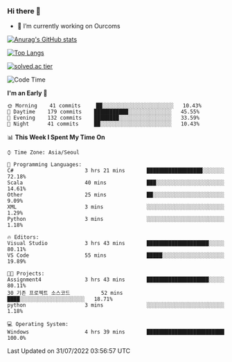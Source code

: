 ### Hi there 👋

- 🔭 I’m currently working on Ourcoms

<!--
**Rhange/Rhange** is a ✨ _special_ ✨ repository because its `README.md` (this file) appears on your GitHub profile.

Here are some ideas to get you started:

- 🌱 I’m currently learning ...
- 👯 I’m looking to collaborate on ...
- 🤔 I’m looking for help with ...
- 💬 Ask me about ...
- 📫 How to reach me: ...
- 😄 Pronouns: ...
- ⚡ Fun fact: ...
-->

[![Anurag's GitHub stats](https://github-readme-stats.vercel.app/api?username=rhange&show_icons=true&theme=gruvbox)](https://github.com/anuraghazra/github-readme-stats)

[![Top Langs](https://github-readme-stats.vercel.app/api/top-langs/?username=rhange&layout=compact&theme=gruvbox)](https://github.com/anuraghazra/github-readme-stats)

[![solved.ac tier](http://mazassumnida.wtf/api/generate_badge?boj=rhange0511)](https://solved.ac/rhange0511)

  <!--START_SECTION:waka-->
![Code Time](http://img.shields.io/badge/Code%20Time-0%20secs-blue)

**I'm an Early 🐤** 

```text
🌞 Morning    41 commits     ██░░░░░░░░░░░░░░░░░░░░░░░   10.43% 
🌆 Daytime    179 commits    ███████████░░░░░░░░░░░░░░   45.55% 
🌃 Evening    132 commits    ████████░░░░░░░░░░░░░░░░░   33.59% 
🌙 Night      41 commits     ██░░░░░░░░░░░░░░░░░░░░░░░   10.43%

```


📊 **This Week I Spent My Time On** 

```text
⌚︎ Time Zone: Asia/Seoul

💬 Programming Languages: 
C#                       3 hrs 21 mins       ██████████████████░░░░░░░   72.18% 
Scala                    40 mins             ███░░░░░░░░░░░░░░░░░░░░░░   14.61% 
Other                    25 mins             ██░░░░░░░░░░░░░░░░░░░░░░░   9.09% 
XML                      3 mins              ░░░░░░░░░░░░░░░░░░░░░░░░░   1.29% 
Python                   3 mins              ░░░░░░░░░░░░░░░░░░░░░░░░░   1.18%

🔥 Editors: 
Visual Studio            3 hrs 43 mins       ████████████████████░░░░░   80.11% 
VS Code                  55 mins             █████░░░░░░░░░░░░░░░░░░░░   19.89%

🐱‍💻 Projects: 
Assignment4              3 hrs 43 mins       ████████████████████░░░░░   80.11% 
30 기존 프로젝트 소스코드          52 mins             ████░░░░░░░░░░░░░░░░░░░░░   18.71% 
python                   3 mins              ░░░░░░░░░░░░░░░░░░░░░░░░░   1.18%

💻 Operating System: 
Windows                  4 hrs 39 mins       █████████████████████████   100.0%

```


 Last Updated on 31/07/2022 03:56:57 UTC
<!--END_SECTION:waka-->
